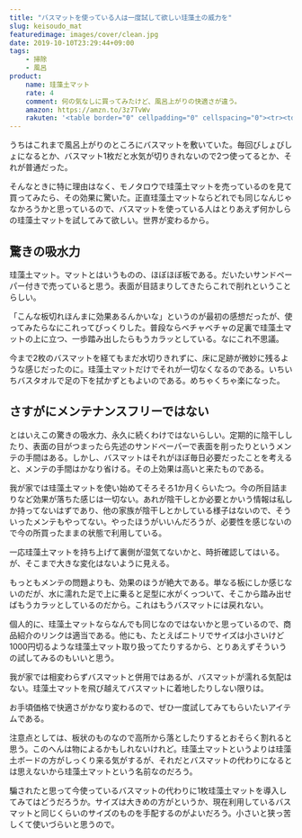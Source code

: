 ```yaml
---
title: "バスマットを使っている人は一度試して欲しい珪藻土の威力を"
slug: keisoudo_mat
featuredimage: images/cover/clean.jpg
date: 2019-10-10T23:29:44+09:00
tags:
    - 掃除
    - 風呂
product:
    name: 珪藻土マット
    rate: 4
    comment: 何の気なしに買ってみたけど、風呂上がりの快適さが違う。
    amazon: https://amzn.to/3z7TvWv 
    rakuten: '<table border="0" cellpadding="0" cellspacing="0"><tr><td><div style="border:1px solid #95a5a6;border-radius:.75rem;background-color:#FFFFFF;width:504px;margin:0px;padding:5px;text-align:center;overflow:hidden;"><table><tr><td style="width:240px"><a href="https://hb.afl.rakuten.co.jp/hgc/19631a16.b849917f.19631a17.c9c23fdc/?pc=https%3A%2F%2Fitem.rakuten.co.jp%2Fweiwei%2Fkmt01%2F&m=http%3A%2F%2Fm.rakuten.co.jp%2Fweiwei%2Fi%2F10020393%2F&link_type=picttext&ut=eyJwYWdlIjoiaXRlbSIsInR5cGUiOiJwaWN0dGV4dCIsInNpemUiOiIyNDB4MjQwIiwibmFtIjoxLCJuYW1wIjoicmlnaHQiLCJjb20iOjEsImNvbXAiOiJkb3duIiwicHJpY2UiOjEsImJvciI6MSwiY29sIjoxLCJiYnRuIjoxLCJwcm9kIjowfQ%3D%3D" target="_blank" rel="nofollow noopener noreferrer" style="word-wrap:break-word;"  ><img src="https://hbb.afl.rakuten.co.jp/hgb/19631a16.b849917f.19631a17.c9c23fdc/?me_id=1280948&item_id=10020393&m=https%3A%2F%2Fthumbnail.image.rakuten.co.jp%2F%400_mall%2Fweiwei%2Fcabinet%2Fshouhin-image03%2Fkmt01-rank.jpg%3F_ex%3D80x80&pc=https%3A%2F%2Fthumbnail.image.rakuten.co.jp%2F%400_mall%2Fweiwei%2Fcabinet%2Fshouhin-image03%2Fkmt01-rank.jpg%3F_ex%3D240x240&s=240x240&t=picttext" border="0" style="margin:2px" alt="[商品価格に関しましては、リンクが作成された時点と現時点で情報が変更されている場合がございます。]" title="[商品価格に関しましては、リンクが作成された時点と現時点で情報が変更されている場合がございます。]"></a></td><td style="vertical-align:top;width:248px;"><p style="font-size:12px;line-height:1.4em;text-align:left;margin:0px;padding:2px 6px;word-wrap:break-word"><a href="https://hb.afl.rakuten.co.jp/hgc/19631a16.b849917f.19631a17.c9c23fdc/?pc=https%3A%2F%2Fitem.rakuten.co.jp%2Fweiwei%2Fkmt01%2F&m=http%3A%2F%2Fm.rakuten.co.jp%2Fweiwei%2Fi%2F10020393%2F&link_type=picttext&ut=eyJwYWdlIjoiaXRlbSIsInR5cGUiOiJwaWN0dGV4dCIsInNpemUiOiIyNDB4MjQwIiwibmFtIjoxLCJuYW1wIjoicmlnaHQiLCJjb20iOjEsImNvbXAiOiJkb3duIiwicHJpY2UiOjEsImJvciI6MSwiY29sIjoxLCJiYnRuIjoxLCJwcm9kIjowfQ%3D%3D" target="_blank" rel="nofollow noopener noreferrer" style="word-wrap:break-word;"  >【送料無料】【10/10限定10%OFFクーポン配布】≪楽天ランキング1位≫ 珪藻土バスマット バスマット 珪藻土 マット 珪藻土マット Lサイズ 60cm 珪藻土 バスマット 足拭きマット 足ふきマット お風呂マット 吸水 速乾 おしゃれ かわいい バス用品</a><br><span >価格：1680円（税込、送料別)</span> <span style="color:#BBB">(2019/10/10時点)</span></p><div style="margin:10px;"><a href="https://hb.afl.rakuten.co.jp/hgc/19631a16.b849917f.19631a17.c9c23fdc/?pc=https%3A%2F%2Fitem.rakuten.co.jp%2Fweiwei%2Fkmt01%2F&m=http%3A%2F%2Fm.rakuten.co.jp%2Fweiwei%2Fi%2F10020393%2F&link_type=picttext&ut=eyJwYWdlIjoiaXRlbSIsInR5cGUiOiJwaWN0dGV4dCIsInNpemUiOiIyNDB4MjQwIiwibmFtIjoxLCJuYW1wIjoicmlnaHQiLCJjb20iOjEsImNvbXAiOiJkb3duIiwicHJpY2UiOjEsImJvciI6MSwiY29sIjoxLCJiYnRuIjoxLCJwcm9kIjowfQ%3D%3D" target="_blank" rel="nofollow noopener noreferrer" style="word-wrap:break-word;"  ><img src="https://static.affiliate.rakuten.co.jp/makelink/rl.svg" style="float:left;max-height:27px;width:auto;margin-top:0"></a><a href="https://hb.afl.rakuten.co.jp/hgc/19631a16.b849917f.19631a17.c9c23fdc/?pc=https%3A%2F%2Fitem.rakuten.co.jp%2Fweiwei%2Fkmt01%2F%3Fscid%3Daf_pc_bbtn&m=http%3A%2F%2Fm.rakuten.co.jp%2Fweiwei%2Fi%2F10020393%2F%3Fscid%3Daf_pc_bbtn&link_type=picttext&ut=eyJwYWdlIjoiaXRlbSIsInR5cGUiOiJwaWN0dGV4dCIsInNpemUiOiIyNDB4MjQwIiwibmFtIjoxLCJuYW1wIjoicmlnaHQiLCJjb20iOjEsImNvbXAiOiJkb3duIiwicHJpY2UiOjEsImJvciI6MSwiY29sIjoxLCJiYnRuIjoxLCJwcm9kIjowfQ==" target="_blank" rel="nofollow noopener noreferrer" style="word-wrap:break-word;"  ><div style="float:right;width:41%;height:27px;background-color:#bf0000;color:#fff !important;font-size:12px;font-weight:500;line-height:27px;margin-left:1px;padding: 0 12px;border-radius:16px;cursor:pointer;text-align:center;">楽天で購入</div></a></div></td><tr></table></div><br><p style="color:#000000;font-size:12px;line-height:1.4em;margin:5px;word-wrap:break-word"></p></td></tr></table>'
---
```


うちはこれまで風呂上がりのところにバスマットを敷いていた。毎回びしょびしょになるとか、バスマット1枚だと水気が切りきれないので2つ使ってるとか、それが普通だった。

そんなときに特に理由はなく、モノタロウで珪藻土マットを売っているのを見て買ってみたら、その効果に驚いた。正直珪藻土マットならどれでも同じなんじゃなかろうかと思っているので、バスマットを使っている人はとりあえず何かしらの珪藻土マットを試してみて欲しい。世界が変わるから。

<!--more-->

## 驚きの吸水力

珪藻土マット。マットとはいうものの、ほぼほぼ板である。だいたいサンドペーパー付きで売っていると思う。表面が目詰まりしてきたらこれで削れということらしい。

「こんな板切れほんまに効果あるんかいな」というのが最初の感想だったが、使ってみたらなにこれってびっくりした。普段ならベチャベチャの足裏で珪藻土マットの上に立つ、一歩踏み出したらもうカラッとしている。なにこれ不思議。

今まで2枚のバスマットを経てもまだ水切りきれずに、床に足跡が微妙に残るような感じだったのに。珪藻土マットだけでそれが一切なくなるのである。いちいちバスタオルで足の下を拭かずともよいのである。めちゃくちゃ楽になった。

## さすがにメンテナンスフリーではない

とはいえこの驚きの吸水力、永久に続くわけではないらしい。定期的に陰干ししたり、表面の目がつまったら先述のサンドペーパーで表面を削ったりというメンテの手間はある。しかし、バスマットはそれがほぼ毎日必要だったことを考えると、メンテの手間はかなり省ける。その上効果は高いと来たものである。

我が家では珪藻土マットを使い始めてそろそろ1か月くらいたつ。今の所目詰まりなど効果が落ちた感じは一切ない。あれが陰干しとか必要とかいう情報は私しか持ってないはずであり、他の家族が陰干しとかしている様子はないので、そういったメンテもやってない。やったほうがいいんだろうが、必要性を感じないので今の所買ったままの状態で利用している。

一応珪藻土マットを持ち上げて裏側が湿気てないかと、時折確認してはいる。が、そこまで大きな変化はないように見える。

もっともメンテの問題よりも、効果のほうが絶大である。単なる板にしか感じないのだが、水に濡れた足で上に乗ると足型に水がくっついて、そこから踏み出せばもうカラッとしているのだから。これはもうバスマットには戻れない。

個人的に、珪藻土マットならなんでも同じなのではないかと思っているので、商品紹介のリンクは適当である。他にも、たとえばニトリでサイズは小さいけど1000円切るような珪藻土マット取り扱ってたりするから、とりあえずそういうの試してみるのもいいと思う。

我が家では相変わらずバスマットと併用ではあるが、バスマットが濡れる気配はない。珪藻土マットを飛び越えてバスマットに着地したりしない限りは。

お手頃価格で快適さがかなり変わるので、ぜひ一度試してみてもらいたいアイテムである。

注意点としては、板状のものなので高所から落としたりするとおそらく割れると思う。このへんは物によるかもしれないけれど。珪藻土マットというよりは珪藻土ボードの方がしっくり来る気がするが、それだとバスマットの代わりになるとは思えないから珪藻土マットという名前なのだろう。

騙されたと思って今使っているバスマットの代わりに1枚珪藻土マットを導入してみてはどうだろうか。サイズは大きめの方がというか、現在利用しているバスマットと同じくらいのサイズのものを手配するのがよいだろう。小さいと狭っ苦しくて使いづらいと思うので。